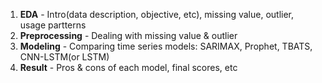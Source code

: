 1. **EDA** - Intro(data description, objective, etc), missing value, outlier, usage partterns
2. **Preprocessing** - Dealing with missing value & outlier
3. **Modeling** - Comparing time series models: SARIMAX, Prophet, TBATS, CNN-LSTM(or LSTM)
4. **Result** - Pros & cons of each model, final scores, etc
